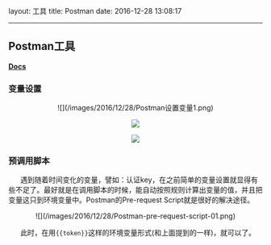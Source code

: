 layout: 工具
title: Postman
date: 2016-12-28 13:08:17

---

## Postman工具

**[Docs](https://www.getpostman.com/docs/)**



### 变量设置

<center>
![](/images/2016/12/28/Postman设置变量1.png)


![](/images/2016/12/28/Postman设置变量2.png)

![](/images/2016/12/28/Postman设置变量3.png)
</center>


### 预调用脚本

&nbsp;&nbsp;&nbsp;&nbsp;&nbsp;&nbsp;遇到随着时间变化的变量，譬如：认证key，在之前简单的变量设置就显得有些不足了。最好就是在调用脚本的时候，能自动按照规则计算出变量的值，并且把变量这只到环境变量中。Postman的Pre-request Script就是很好的解决途径。

<center>
![](/images/2016/12/28/Postman-pre-request-script-01.png)
</center>

&nbsp;&nbsp;&nbsp;&nbsp;&nbsp;&nbsp;此时，在用`{{token}}`这样的环境变量形式(和上面提到的一样)，就可以了。

